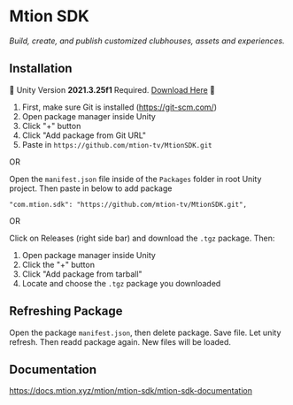 # Mtion SDK

_Build, create, and publish customized clubhouses, assets and experiences._



## Installation

:rotating_light: Unity Version **2021.3.25f1** Required. [Download Here](https://unity.com/releases/editor/archive) :rotating_light:


1. First, make sure Git is installed (https://git-scm.com/)
2. Open package manager inside Unity
3. Click "+" button
4. Click "Add package from Git URL"
5. Paste in `https://github.com/mtion-tv/MtionSDK.git`

OR

Open the `manifest.json` file inside of the `Packages` folder in root Unity project. Then paste in below to add package

```
"com.mtion.sdk": "https://github.com/mtion-tv/MtionSDK.git",
```

OR 

Click on Releases (right side bar) and download the `.tgz` package. Then:

1. Open package manager inside Unity
2. Click the "+" button
3. Click "Add package from tarball"
4. Locate and choose the `.tgz` package you downloaded

## Refreshing Package

Open the package `manifest.json`, then delete package. Save file. Let unity refresh. Then readd package again.
New files will be loaded.

## Documentation

https://docs.mtion.xyz/mtion/mtion-sdk/mtion-sdk-documentation
